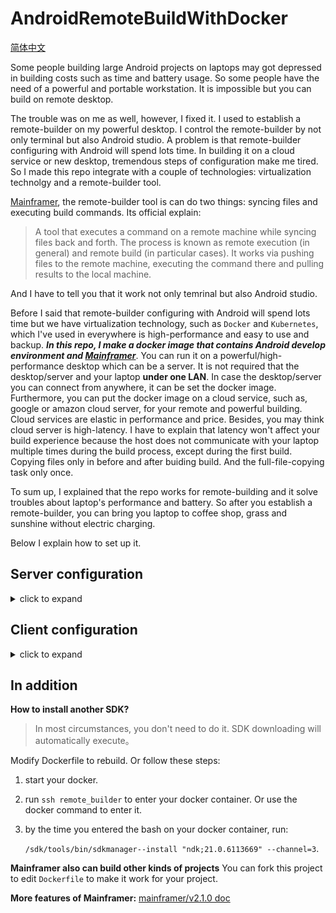 # AndroidRemoteBuildWithDocker

[简体中文](https://github.com/BruceWind/AndroidRemoteBuildWithDocker/blob/main/README_zh.md)

Some people building large Android projects on laptops may got depressed in building costs such as time and battery usage.
So some people have the need of a powerful and portable workstation. It is impossible but you can build on remote desktop.

The trouble was on me as well, however, I fixed it. I used to establish a remote-builder on my powerful desktop. I control the remote-builder by not only terminal but also Android studio.
A problem is that remote-builder configuring with Android will spend lots time. In building it on a cloud service or new desktop, tremendous steps of configuration make me tired. So I made this repo integrate with a couple of technologies: virtualization technolgy and a remote-builder tool.

[Mainframer](https://github.com/buildfoundation/mainframer), the remote-builder tool is can do two things:  syncing files and executing build commands. Its official explain: 
> A tool that executes a command on a remote machine while syncing files back and forth. The process is known as remote execution (in general) and remote build (in particular cases).
> It works via pushing files to the remote machine, executing the command there and pulling results to the local machine.

And I have to tell you that it work not only temrinal but also Android studio.

Before I said that remote-builder configuring with Android will spend lots time but we have virtualization technology, such as `Docker` and `Kubernetes`, which I've used in everywhere is high-performance and easy to use and backup. 
***In this repo, I make a docker image that contains Android develop environment and [Mainframer](https://github.com/buildfoundation/mainframer)***. 
You can run it on a powerful/high-performance desktop which can be a server. It is not required that the desktop/server and your laptop **under one LAN**. In case the desktop/server you can connect from anywhere, it can be set the docker image. Furthermore, you can put the docker image on a cloud service, such as, google or amazon cloud server, for your remote and powerful building. Cloud services are elastic in performance and price. Besides, you may think cloud server is high-latency. I have to explain that latency won't affect your build experience because the host does not communicate with your laptop multiple times during the build process, except during the first build. Copying files only in before and after buiding build. And the full-file-copying task only once.

To sum up, I explained that the repo works for remote-building and it solve troubles about laptop's performance and battery. So after you establish a remote-builder, you can bring you laptop to coffee shop, grass and sunshine without electric charging. 

Below I explain how to set up it.

## Server configuration
<details><summary>click to expand</summary>

First step is building docker image. In your terminal, run this command `docker build -t mainframer-docker .`

Last step is starting it: run `docker run --restart always -d -p 23:22 mainframer-docker`. 

Now, if there is no error,  run `docker container ls | grep mainframer-docker` to detect if it is started. May everything is very well.
</details>

## Client configuration
<details><summary>click to expand</summary>
  
Beside the project specific setup we need 2 more things, an ssh-key that is used to easily communicate between client and server. And a ssh configuration for our server.

  ```bash
  ssh-keygen -t rsa -f ~/.ssh/remote-builder -q -N ""
  # for mac, you may need to  run: brew install ssh-copy-id
  # At the next command, you must input the password:root for ssh-copy
  ssh-copy-id -i ~/.ssh/remote-builder  -p 23 root@127.0.0.1

  echo -e "Host remote_builder
            User root 
            HostName 127.0.0.1 
            Port 23 
            IdentityFile ~/.ssh/remote-builder 
            PreferredAuthentications publickey 
            ControlMaster auto 
            ControlPath /tmp/%r@%h:%p 
            ControlPersist 1h" >> ~/.ssh/config
  ```
  **DONT FORGET TO REPLACE IP ADDRESS**

To verify the SSH configuration of the docker works very well, you can run: `ssh remote_builder`. If there is no error, the ssh-conf must be correct.

For Android you can now copy the folder  `.mainframer` and file `./mainframer.sh` into your project folder. Then you can run `bash ./mainframer.sh ./gradlew assembleDebug` to make sure it works ok.

**And now enjoy faster builds**

Btw, you might like to run this within your Android Studio or Jetbrian IDEA. Please follow steps below:

### Build with Android Studio

1. open Android Studio to open your project.

3. click **Run → Edit Configuration → +**.

4. select your **Android App**.

5. name a new name, e.g. remote-build.

6. in **Module**, select submodule name, may be `app`.

7. in **Before Launch**, click **-** to delete `Gradle-aware Make`

8. in **Before Launch**, click **+**, add **Run External Tool**, input a new name，like `remote assembleDebug`.

9.  in **Program**, input `bash`.

10. in **Parameters** input `mainframer.sh ./gradlew :app:assembleDebug -Pandroid.enableBuildCache=true`

11. The last step, in **Working directory** , input `$ProjectFileDir$`.


</details>

## In addition

**How to install another SDK?**

> In most circumstances, you don't need to do it. SDK downloading will automatically execute。

Modify Dockerfile to rebuild. Or follow these steps:

1. start your docker.
2. run `ssh remote_builder` to enter your docker container. Or use the docker command to enter it.
3. by the time you entered the bash on your docker container, run: 

    `/sdk/tools/bin/sdkmanager--install "ndk;21.0.6113669" --channel=3`.

**Mainframer also can build other kinds of projects**
You can fork this project to edit `Dockerfile` to make it work for your project.



**More features of Mainframer:**
[mainframer/v2.1.0 doc](https://github.com/buildfoundation/mainframer/tree/v2.1.0/samples/gradle-android)
